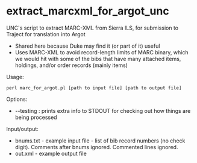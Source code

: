 # extract_marcxml_for_argot_unc
UNC's script to extract MARC-XML from Sierra ILS, for submission to Traject for translation into Argot

- Shared here because Duke may find it (or part of it) useful
- Uses MARC-XML to avoid record-length limits of MARC binary, which we would hit with some of the bibs that have many attached items, holdings, and/or order records (mainly items)

Usage: 
```
perl marc_for_argot.pl [path to input file] [path to output file]
```

Options: 
- --testing : prints extra info to STDOUT for checking out how things are being processed

Input/output:
- bnums.txt - example input file - list of bib record numbers (no check digit). Comments after bnums ignored. Commented lines ignored.
- out.xml - example output file
